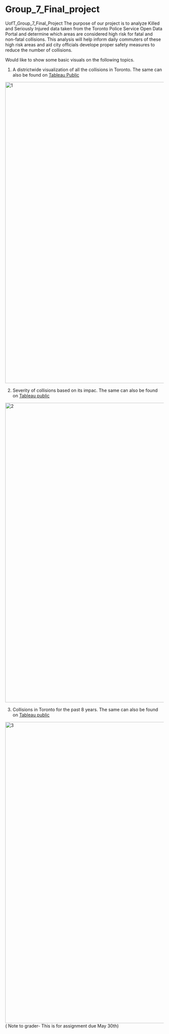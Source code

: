 # Group_7_Final_project
UofT_Group_7_Final_Project
The purpose of our project is to analyze Killed and Seriously Injured data taken from the Toronto Police Service Open Data Portal and determine which areas are considered high risk for fatal and non-fatal collisions. This analysis will help inform daily commuters of these high risk areas and aid city officials develope proper safety measures to reduce the number of collisions.

Would like to show some basic visuals on the following topics.

1. A districtwide visualization of all the collisions in Toronto. The same can also be found on [Tableau Public](https://public.tableau.com/views/AdistrictwidevisualizationofallthecollisionsinToronto[…]to_?:language=en-US&:display_count=n&:origin=viz_share_link)
<img width="956" alt="1" src="https://user-images.githubusercontent.com/76264061/120106578-350b4000-c17b-11eb-8109-59bb0be15fa0.png">

2. Severity of collisions based on its impac. The same can also be found on [Tableau public](https://public.tableau.com/views/2_Severityofcollisionsbasedonitsimpact/2_Agraphicalrepresentationofthe?:language=en-US&:display_count=n&:origin=viz_share_link)

<img width="951" alt="2" src="https://user-images.githubusercontent.com/76264061/120106749-edd17f00-c17b-11eb-9599-38ff1faf5515.png">

3. Collisions in Toronto for the past 8 years. The same can also be found on [Tableau public](https://public.tableau.com/views/3_CollisionsinTorontofortrhpast8years_/3_CollisionsinTorontofortrhpast8years_?:language=en-US&:display_count=n&:origin=viz_share_link) 

<img width="956" alt="3" src="https://user-images.githubusercontent.com/76264061/120106790-16f20f80-c17c-11eb-9fa3-a800e733d688.png"> 
( Note to grader- This is for assignment due May 30th) 

